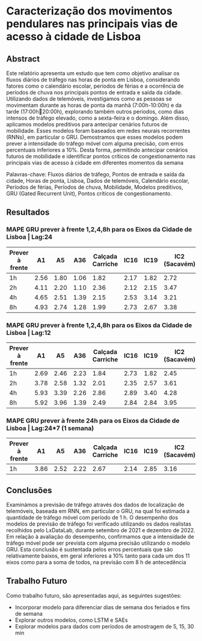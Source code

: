 # Caracterização dos movimentos pendulares nas principais vias de acesso à cidade de Lisboa

## Abstract
Este relatório apresenta um estudo que tem como objetivo analisar os fluxos diários de 
tráfego nas horas de ponta em Lisboa, considerando fatores como o calendário escolar, 
períodos de férias e a ocorrência de períodos de chuva nos principais pontos de entrada e 
saída da cidade. Utilizando dados de telemóveis, investigamos como as pessoas se 
movimentam durante as horas de ponta da manhã (7:00h-10:00h) e da tarde (17:00h20:00h), explorando também outros períodos, como dias intensos de tráfego elevado, como 
a sexta-feira e o domingo. Além disso, aplicamos modelos preditivos para antecipar 
cenários futuros de mobilidade. Esses modelos foram baseados em redes neurais 
recorrentes (RNNs), em particular o GRU. Demostramos que esses modelos podem prever 
a intensidade do tráfego móvel com alguma precisão, com erros percentuais inferiores a 
10%. Desta forma, permitindo antecipar cenários futuros de mobilidade e identificar pontos 
críticos de congestionamento nas principais vias de acesso à cidade em diferentes 
momentos da semana

Palavras-chave: Fluxos diários de tráfego, Pontos de entrada e saída da cidade, Horas de 
ponta, Lisboa, Dados de telemóveis, Calendário escolar, Períodos de férias, Períodos de 
chuva, Mobilidade, Modelos preditivos, GRU (Gated Recurrent Unit), Pontos críticos de 
congestionamento.

## Resultados

### MAPE GRU prever à frente 1,2,4,8h para os Eixos da Cidade de Lisboa | Lag:24

| Prever à frente | A1   | A5   | A36  | Calçada Carriche | IC16 | IC19 | IC2 (Sacavém) | Marginal | N117 | Ponte 25 Abril | Ponte Vasco Gama |
|-------|------|------|------|------------------|------|------|---------------|----------|------|----------------|------------------|
| 1h    | 2.56 | 1.80 | 1.06 | 1.82             | 2.17 | 1.82 | 2.72          | 1.52     | 1.84 | 1.71           | 1.84             |
| 2h    | 4.11 | 2.20 | 1.10 | 2.36             | 2.12 | 2.15 | 3.47          | 1.29     | 2.29 | 2.00           | 2.21             |
| 4h    | 4.65 | 2.51 | 1.39 | 2.15             | 2.53 | 3.14 | 3.21          | 1.58     | 3.30 | 2.13           | 2.77             |
| 8h    | 4.93 | 2.74 | 1.28 | 1.99             | 2.73 | 2.67 | 3.38          | 1.53     | 2.83 | 2.34           | 2.69             |

### MAPE GRU prever à frente 1,2,4,8h para os Eixos da Cidade de Lisboa | Lag:12

| Prever à frente | A1   | A5   | A36  | Calçada Carriche | IC16 | IC19 | IC2 (Sacavém) | Marginal | N117 | Ponte 25 Abril | Ponte Vasco Gama |
|-------|------|------|------|------------------|------|------|---------------|----------|------|----------------|------------------|
| 1h    | 2.69 | 2.46 | 2.23 | 1.84             | 2.73 | 1.82 | 2.45          | 1.96     | 2.16 | 1.31           | 1.82             |
| 2h    | 3.78 | 2.58 | 1.32 | 2.01             | 2.35 | 2.57 | 3.61          | 1.79     | 2.55 | 2.20           | 2.76             |
| 4h    | 5.93 | 3.39 | 2.26 | 2.86             | 2.89 | 3.40 | 4.28          | 1.49     | 3.47 | 2.61           | 2.59             |
| 8h    | 5.92 | 3.96 | 1.39 | 2.49             | 2.84 | 2.84 | 3.95          | 1.85     | 4.22 | 2.36           | 2.80             |

### MAPE GRU prever à frente 24h para os Eixos da Cidade de Lisboa | Lag:24*7 (1 semana)

| Prever à frente | A1   | A5   | A36  | Calçada Carriche | IC16 | IC19 | IC2 (Sacavém) | Marginal | N117 | Ponte 25 Abril | Ponte Vasco Gama |
|-------|------|------|------|------------------|------|------|---------------|----------|------|----------------|------------------|
| 1h    | 3.86 | 2.52 | 2.22 | 2.67             | 2.14 | 2.85 | 3.16          | 1.68     | 3.59 | 2.62           | 3.28             |



## Conclusões

Examinámos a previsão de tráfego através dos dados de localização de telemóveis, 
baseada em RNN, em particular o GRU, na qual foi estimada a quantidade de tráfego 
móvel com período de 1 h. O desempenho dos modelos de previsão de tráfego foi 
verificado utilizando os dados realistas recolhidos pelo LxDataLab, durante setembro de 
2021 e dezembro de 2022. Em relação à avaliação do desempenho, confirmamos que a 
intensidade de tráfego móvel pode ser prevista com alguma precisão utilizando o modelo 
GRU. Esta conclusão é sustentada pelos erros percentuais que são relativamente baixos, 
em geral inferiores a 10% tanto para cada um dos 11 eixos como para a soma de todos, 
na previsão com 8 h de antecedência

## Trabalho Futuro

Como trabalho futuro, são apresentadas aqui, as seguintes sugestões:

 - Incorporar modelo para diferenciar dias de semana dos feriados e fins de semana
 - Explorar outros modelos, como LSTM e SAEs
 - Explorar modelos para dados com períodos de amostragem de 5, 15, 30 min


